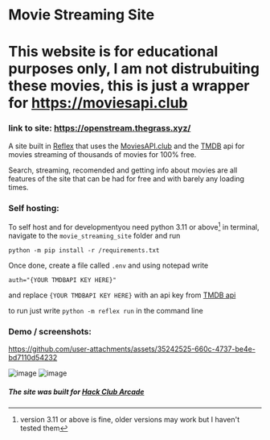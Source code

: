 # Movie Streaming Site

# This website is for educational purposes only, I am not distrubuiting these movies, this is just a wrapper for https://moviesapi.club


### link to site: https://openstream.thegrass.xyz/

A site built in [Reflex](https://reflex.dev) that uses the [MoviesAPI.club](https://moviesapi.club) and the [TMDB](https://www.themoviedb.org/) api for movies streaming of thousands of movies for 100% free.

Search, streaming, recomended and getting info about movies are all features of the site that can be had for free and with barely any loading times.



### Self hosting:
To self host and for developmentyou need python 3.11 or above[^1] 
in terminal, navigate to the `movie_streaming_site` folder and run 

`python -m pip install -r /requirements.txt`

Once done, create a file called `.env` and using notepad write

`
auth="{YOUR TMDBAPI KEY HERE}"
`

and replace `{YOUR TMDBAPI KEY HERE}` with an api key from [TMDB api](https://developer.themoviedb.org/v4/reference/intro/getting-started)

to run just write `python -m reflex run` in the command line



[^1]:version 3.11 or above is fine, older versions may work but I haven't tested them

### Demo / screenshots:
https://github.com/user-attachments/assets/35242525-660c-4737-be4e-bd7110d54232


![image](https://github.com/user-attachments/assets/05263ca7-04e4-45f3-bd30-5e163a2a1bfb)
![image](https://github.com/user-attachments/assets/ce6551bf-5ba1-43e3-a64d-2e56085c8bf1)

##### The site was built for [Hack Club Arcade](https://hackclub.com/arcade/)
